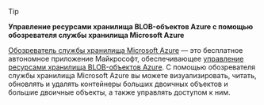 > [!TIP]
> 
> **Управление ресурсами хранилища BLOB-объектов Azure с помощью обозревателя службы хранилища Microsoft Azure**
> 
> [Обозреватель службы хранилища Microsoft Azure](../articles/vs-azure-tools-storage-manage-with-storage-explorer.md) — это бесплатное автономное приложение Майкрософт, обеспечивающее [управление ресурсами хранилища BLOB-объектов Azure](../articles/vs-azure-tools-storage-explorer-blobs.md). С помощью обозревателя службы хранилища Microsoft Azure вы можете визуализировать, читать, обновлять и удалять контейнеры больших двоичных объектов и большие двоичные объекты, а также управлять доступом к ним.


